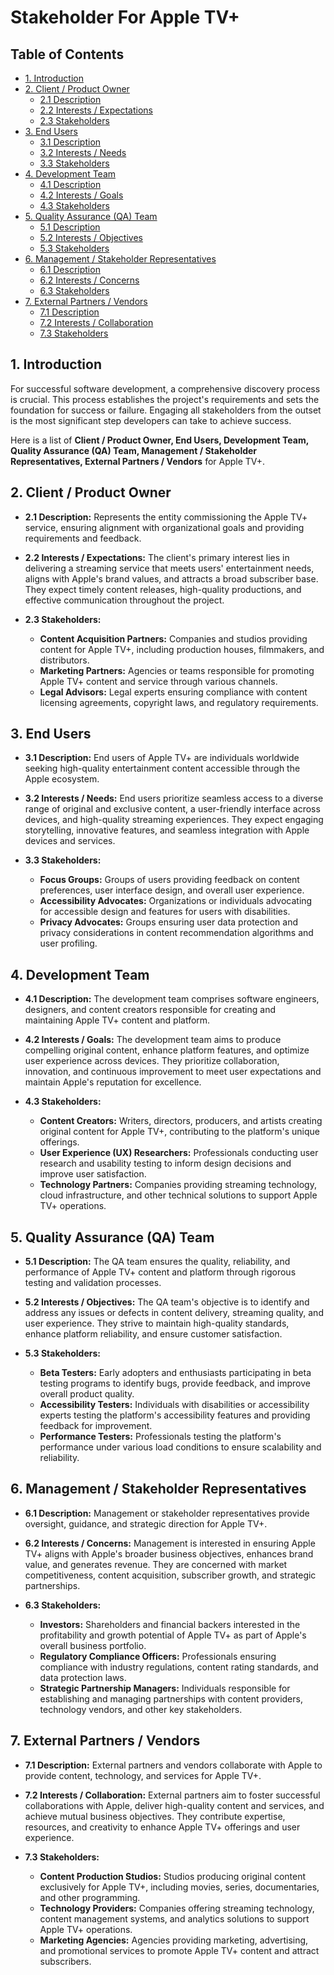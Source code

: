 # Stakeholder For Apple TV+

## Table of Contents

- [1. Introduction](#1-introduction)
- [2. Client / Product Owner](#2-client--product-owner)
  - [2.1 Description](#21-description)
  - [2.2 Interests / Expectations](#22-interests--expectations)
  - [2.3 Stakeholders](#23-stakeholders)
- [3. End Users](#3-end-users)
  - [3.1 Description](#31-description)
  - [3.2 Interests / Needs](#32-interests--needs)
  - [3.3 Stakeholders](#33-stakeholders)
- [4. Development Team](#4-development-team)
  - [4.1 Description](#41-description)
  - [4.2 Interests / Goals](#42-interests--goals)
  - [4.3 Stakeholders](#43-stakeholders)
- [5. Quality Assurance (QA) Team](#5-quality-assurance-qa-team)
  - [5.1 Description](#51-description)
  - [5.2 Interests / Objectives](#52-interests--objectives)
  - [5.3 Stakeholders](#53-stakeholders)
- [6. Management / Stakeholder Representatives](#6-management--stakeholder-representatives)
  - [6.1 Description](#61-description)
  - [6.2 Interests / Concerns](#62-interests--concerns)
  - [6.3 Stakeholders](#63-stakeholders)
- [7. External Partners / Vendors](#7-external-partners--vendors)
  - [7.1 Description](#71-description)
  - [7.2 Interests / Collaboration](#72-interests--collaboration)
  - [7.3 Stakeholders](#73-stakeholders)

## 1. Introduction
For successful software development, a comprehensive discovery process is crucial. This process establishes the project's requirements and sets the foundation for success or failure. Engaging all stakeholders from the outset is the most significant step developers can take to achieve success.

Here is a list of **Client / Product Owner, End Users, Development Team, Quality Assurance (QA) Team, Management / Stakeholder Representatives, External Partners / Vendors** for Apple TV+.

## 2. Client / Product Owner

- **2.1 Description:** Represents the entity commissioning the Apple TV+ service, ensuring alignment with organizational goals and providing requirements and feedback.
  
- **2.2 Interests / Expectations:** The client's primary interest lies in delivering a streaming service that meets users' entertainment needs, aligns with Apple's brand values, and attracts a broad subscriber base. They expect timely content releases, high-quality productions, and effective communication throughout the project.

- **2.3 Stakeholders:**
  - **Content Acquisition Partners:** Companies and studios providing content for Apple TV+, including production houses, filmmakers, and distributors.
  - **Marketing Partners:** Agencies or teams responsible for promoting Apple TV+ content and service through various channels.
  - **Legal Advisors:** Legal experts ensuring compliance with content licensing agreements, copyright laws, and regulatory requirements.

## 3. End Users

- **3.1 Description:** End users of Apple TV+ are individuals worldwide seeking high-quality entertainment content accessible through the Apple ecosystem.
  
- **3.2 Interests / Needs:** End users prioritize seamless access to a diverse range of original and exclusive content, a user-friendly interface across devices, and high-quality streaming experiences. They expect engaging storytelling, innovative features, and seamless integration with Apple devices and services.

- **3.3 Stakeholders:**
  - **Focus Groups:** Groups of users providing feedback on content preferences, user interface design, and overall user experience.
  - **Accessibility Advocates:** Organizations or individuals advocating for accessible design and features for users with disabilities.
  - **Privacy Advocates:** Groups ensuring user data protection and privacy considerations in content recommendation algorithms and user profiling.

## 4. Development Team

- **4.1 Description:** The development team comprises software engineers, designers, and content creators responsible for creating and maintaining Apple TV+ content and platform.
  
- **4.2 Interests / Goals:** The development team aims to produce compelling original content, enhance platform features, and optimize user experience across devices. They prioritize collaboration, innovation, and continuous improvement to meet user expectations and maintain Apple's reputation for excellence.

- **4.3 Stakeholders:**
  - **Content Creators:** Writers, directors, producers, and artists creating original content for Apple TV+, contributing to the platform's unique offerings.
  - **User Experience (UX) Researchers:** Professionals conducting user research and usability testing to inform design decisions and improve user satisfaction.
  - **Technology Partners:** Companies providing streaming technology, cloud infrastructure, and other technical solutions to support Apple TV+ operations.

## 5. Quality Assurance (QA) Team

- **5.1 Description:** The QA team ensures the quality, reliability, and performance of Apple TV+ content and platform through rigorous testing and validation processes.
  
- **5.2 Interests / Objectives:** The QA team's objective is to identify and address any issues or defects in content delivery, streaming quality, and user experience. They strive to maintain high-quality standards, enhance platform reliability, and ensure customer satisfaction.

- **5.3 Stakeholders:**
  - **Beta Testers:** Early adopters and enthusiasts participating in beta testing programs to identify bugs, provide feedback, and improve overall product quality.
  - **Accessibility Testers:** Individuals with disabilities or accessibility experts testing the platform's accessibility features and providing feedback for improvement.
  - **Performance Testers:** Professionals testing the platform's performance under various load conditions to ensure scalability and reliability.

## 6. Management / Stakeholder Representatives

- **6.1 Description:** Management or stakeholder representatives provide oversight, guidance, and strategic direction for Apple TV+.
  
- **6.2 Interests / Concerns:** Management is interested in ensuring Apple TV+ aligns with Apple's broader business objectives, enhances brand value, and generates revenue. They are concerned with market competitiveness, content acquisition, subscriber growth, and strategic partnerships.

- **6.3 Stakeholders:**
  - **Investors:** Shareholders and financial backers interested in the profitability and growth potential of Apple TV+ as part of Apple's overall business portfolio.
  - **Regulatory Compliance Officers:** Professionals ensuring compliance with industry regulations, content rating standards, and data protection laws.
  - **Strategic Partnership Managers:** Individuals responsible for establishing and managing partnerships with content providers, technology vendors, and other key stakeholders.

## 7. External Partners / Vendors

- **7.1 Description:** External partners and vendors collaborate with Apple to provide content, technology, and services for Apple TV+.
  
- **7.2 Interests / Collaboration:** External partners aim to foster successful collaborations with Apple, deliver high-quality content and services, and achieve mutual business objectives. They contribute expertise, resources, and creativity to enhance Apple TV+ offerings and user experience.

- **7.3 Stakeholders:**
  - **Content Production Studios:** Studios producing original content exclusively for Apple TV+, including movies, series, documentaries, and other programming.
  - **Technology Providers:** Companies offering streaming technology, content management systems, and analytics solutions to support Apple TV+ operations.
  - **Marketing Agencies:** Agencies providing marketing, advertising, and promotional services to promote Apple TV+ content and attract subscribers.
